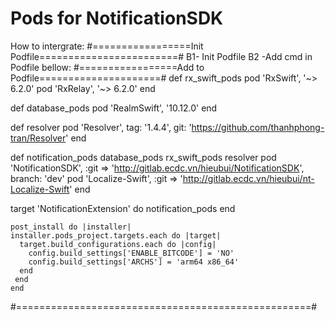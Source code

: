 # Pods for NotificationSDK
How to intergrate: 
#=================Init Podfile========================#
B1- Init Podfile
B2 -Add cmd in Podfile bellow:
#=================Add to Podfile=====================#
def rx_swift_pods
    pod 'RxSwift', '~> 6.2.0'
    pod 'RxRelay', '~> 6.2.0'
end

def database_pods
  pod 'RealmSwift', '10.12.0'
end

def resolver
  pod 'Resolver', tag: '1.4.4', git: 'https://github.com/thanhphong-tran/Resolver'
end

def notification_pods
  database_pods
  rx_swift_pods
  resolver
  pod 'NotificationSDK', :git => 'http://gitlab.ecdc.vn/hieubui/NotificationSDK', branch: 'dev'
  pod 'Localize-Swift', :git => 'http://gitlab.ecdc.vn/hieubui/nt-Localize-Swift'
end

target 'NotificationExtension' do
 notification_pods
end


    
    post_install do |installer|
    installer.pods_project.targets.each do |target|
      target.build_configurations.each do |config|
        config.build_settings['ENABLE_BITCODE'] = 'NO'
        config.build_settings['ARCHS'] = 'arm64 x86_64'
      end
     end
    end
    
#===================================================#
